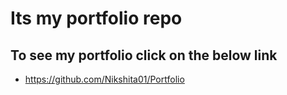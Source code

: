 # ﻿Its my portfolio repo
## To see my portfolio click on the below link
  - <https://github.com/Nikshita01/Portfolio>
